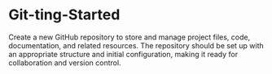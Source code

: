 # Git-ting-Started
Create a new GitHub repository to store and manage project files, code, documentation, and related resources. The repository should be set up with an appropriate structure and initial configuration, making it ready for collaboration and version control.
